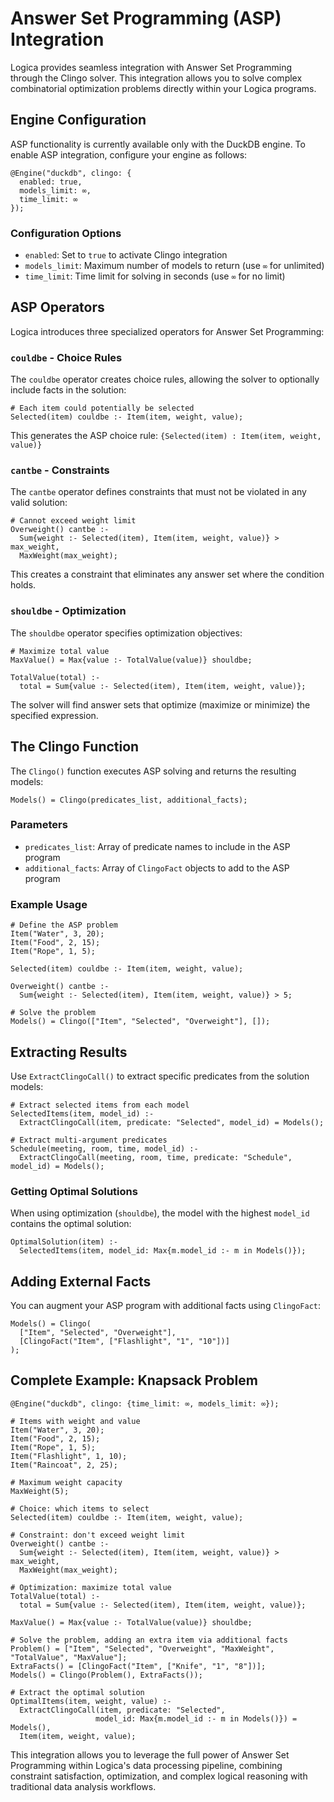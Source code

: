 # Answer Set Programming (ASP) Integration

Logica provides seamless integration with Answer Set Programming through the Clingo solver. This integration allows you to solve complex combinatorial optimization problems directly within your Logica programs.

## Engine Configuration

ASP functionality is currently available only with the DuckDB engine. To enable ASP integration, configure your engine as follows:

```
@Engine("duckdb", clingo: {
  enabled: true,
  models_limit: ∞,
  time_limit: ∞
});
```

### Configuration Options

- `enabled`: Set to `true` to activate Clingo integration
- `models_limit`: Maximum number of models to return (use `∞` for unlimited)
- `time_limit`: Time limit for solving in seconds (use `∞` for no limit)

## ASP Operators

Logica introduces three specialized operators for Answer Set Programming:

### `couldbe` - Choice Rules

The `couldbe` operator creates choice rules, allowing the solver to optionally include facts in the solution:

```
# Each item could potentially be selected
Selected(item) couldbe :- Item(item, weight, value);
```

This generates the ASP choice rule: `{Selected(item) : Item(item, weight, value)}`

### `cantbe` - Constraints

The `cantbe` operator defines constraints that must not be violated in any valid solution:

```
# Cannot exceed weight limit
Overweight() cantbe :-
  Sum{weight :- Selected(item), Item(item, weight, value)} > max_weight,
  MaxWeight(max_weight);
```

This creates a constraint that eliminates any answer set where the condition holds.

### `shouldbe` - Optimization

The `shouldbe` operator specifies optimization objectives:

```
# Maximize total value
MaxValue() = Max{value :- TotalValue(value)} shouldbe;

TotalValue(total) :-
  total = Sum{value :- Selected(item), Item(item, weight, value)};
```

The solver will find answer sets that optimize (maximize or minimize) the specified expression.

## The Clingo Function

The `Clingo()` function executes ASP solving and returns the resulting models:

```
Models() = Clingo(predicates_list, additional_facts);
```

### Parameters

- `predicates_list`: Array of predicate names to include in the ASP program
- `additional_facts`: Array of `ClingoFact` objects to add to the ASP program

### Example Usage

```
# Define the ASP problem
Item("Water", 3, 20);
Item("Food", 2, 15);
Item("Rope", 1, 5);

Selected(item) couldbe :- Item(item, weight, value);

Overweight() cantbe :-
  Sum{weight :- Selected(item), Item(item, weight, value)} > 5;

# Solve the problem
Models() = Clingo(["Item", "Selected", "Overweight"], []);
```

## Extracting Results

Use `ExtractClingoCall()` to extract specific predicates from the solution models:

```
# Extract selected items from each model
SelectedItems(item, model_id) :-
  ExtractClingoCall(item, predicate: "Selected", model_id) = Models();

# Extract multi-argument predicates
Schedule(meeting, room, time, model_id) :-
  ExtractClingoCall(meeting, room, time, predicate: "Schedule", model_id) = Models();
```

### Getting Optimal Solutions

When using optimization (`shouldbe`), the model with the highest `model_id` contains the optimal solution:

```
OptimalSolution(item) :-
  SelectedItems(item, model_id: Max{m.model_id :- m in Models()});
```

## Adding External Facts

You can augment your ASP program with additional facts using `ClingoFact`:

```
Models() = Clingo(
  ["Item", "Selected", "Overweight"],
  [ClingoFact("Item", ["Flashlight", "1", "10"])]
);
```

## Complete Example: Knapsack Problem

```
@Engine("duckdb", clingo: {time_limit: ∞, models_limit: ∞});

# Items with weight and value
Item("Water", 3, 20);
Item("Food", 2, 15);
Item("Rope", 1, 5);
Item("Flashlight", 1, 10);
Item("Raincoat", 2, 25);

# Maximum weight capacity
MaxWeight(5);

# Choice: which items to select
Selected(item) couldbe :- Item(item, weight, value);

# Constraint: don't exceed weight limit
Overweight() cantbe :-
  Sum{weight :- Selected(item), Item(item, weight, value)} > max_weight,
  MaxWeight(max_weight);

# Optimization: maximize total value
TotalValue(total) :-
  total = Sum{value :- Selected(item), Item(item, weight, value)};

MaxValue() = Max{value :- TotalValue(value)} shouldbe;

# Solve the problem, adding an extra item via additional facts
Problem() = ["Item", "Selected", "Overweight", "MaxWeight", "TotalValue", "MaxValue"];
ExtraFacts() = [ClingoFact("Item", ["Knife", "1", "8"])];
Models() = Clingo(Problem(), ExtraFacts());

# Extract the optimal solution
OptimalItems(item, weight, value) :-
  ExtractClingoCall(item, predicate: "Selected", 
                   model_id: Max{m.model_id :- m in Models()}) = Models(),
  Item(item, weight, value);
```

This integration allows you to leverage the full power of Answer Set Programming within Logica's data processing pipeline, combining constraint satisfaction, optimization, and complex logical reasoning with traditional data analysis workflows.
